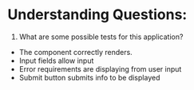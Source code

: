 # Understanding Questions:
1. What are some possible tests for this application?
* The component correctly renders.
* Input fields allow input
* Error requirements are displaying from user input 
* Submit button submits info to be displayed 
